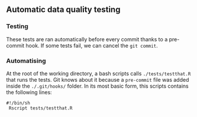 ## Automatic data quality testing
### Testing
These tests are ran automatically before every commit thanks to a pre-commit
hook. If some tests fail, we can cancel the `git commit`.

### Automatising
At the root of the working directory, a bash scripts calls `./tests/testthat.R`
that runs the tests.
Git knows about it because a `pre-commit` file was added inside the `./.git/hooks/`
folder. In its most basic form, this scripts contains the following lines:
```
#!/bin/sh
 Rscript tests/testthat.R

```
